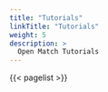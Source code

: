 ```yaml
---
title: "Tutorials"
linkTitle: "Tutorials"
weight: 5
description: >
  Open Match Tutorials
---
```


{{< pagelist >}}
